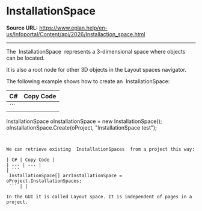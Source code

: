 # InstallationSpace

**Source URL:** https://www.eplan.help/en-us/Infoportal/Content/api/2026/Installaction_space.html

---

The  InstallationSpace  represents a 3-dimensional space where objects can be located.

It is also a root node for other 3D objects in the Layout spaces navigator.

The following example shows how to create an  InstallationSpace:

| C# | Copy Code |
| --- | --- |
| ``` 
 InstallationSpace oInstallationSpace = new InstallationSpace();
 oInstallationSpace.Create(oProject, "InstallationSpace test");
 ``` | |

```


 

```

We can retrieve existing  InstallationSpaces  from a project this way:

| C# | Copy Code |
| --- | --- |
| ``` 
 InstallationSpace[] arrInstallationSpace = oProject.InstallationSpaces;
 ``` | |

In the GUI it is called Layout space. It is independent of pages in a project.

